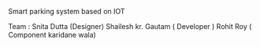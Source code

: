 Smart parking system based on IOT

Team : Snita Dutta (Designer)
       Shailesh kr. Gautam ( Developer )
       Rohit Roy ( Component karidane wala)
